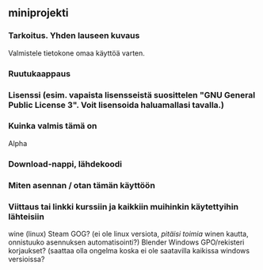 ## miniprojekti

### Tarkoitus. Yhden lauseen kuvaus 
    
  Valmistele tietokone omaa käyttöä varten.
    
### Ruutukaappaus
    
    
### Lisenssi (esim. vapaista lisensseistä suosittelen "GNU General Public License 3". Voit lisensoida haluamallasi tavalla.)
    
    
### Kuinka valmis tämä on 
    
  Alpha
    
    
### Download-nappi, lähdekoodi
    
    
### Miten asennan / otan tämän käyttöön
    
    
### Viittaus tai linkki kurssiin ja kaikkiin muihinkin käytettyihin lähteisiin

wine (linux)
Steam
GOG? (ei ole linux versiota, _pitäisi toimia_ winen kautta, onnistuuko asennuksen automatisointi?)
Blender
Windows GPO/rekisteri korjaukset? (saattaa olla ongelma koska ei ole saatavilla kaikissa windows versioissa?
